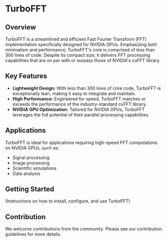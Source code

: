 # TurboFFT

## Overview
TurboFFT is a streamlined and efficient Fast Fourier Transform (FFT) implementation specifically designed for NVIDIA GPUs. Emphasizing both minimalism and performance, TurboFFT's core is comprised of less than 300 lines of code. Despite its compact size, it delivers FFT processing capabilities that are on par with or surpass those of NVIDIA's cuFFT library.

## Key Features
- **Lightweight Design:** With less than 300 lines of core code, TurboFFT is exceptionally lean, making it easy to integrate and maintain.
- **High Performance:** Engineered for speed, TurboFFT matches or exceeds the performance of the industry-standard cuFFT library.
- **NVIDIA GPU Optimization:** Tailored for NVIDIA GPUs, TurboFFT leverages the full potential of their parallel processing capabilities.

## Applications
TurboFFT is ideal for applications requiring high-speed FFT computations on NVIDIA GPUs, such as:
- Signal processing
- Image processing
- Scientific simulations
- Data analysis

## Getting Started
(Instructions on how to install, configure, and use TurboFFT)

## Contribution
We welcome contributions from the community. Please see our contribution guidelines for more details.